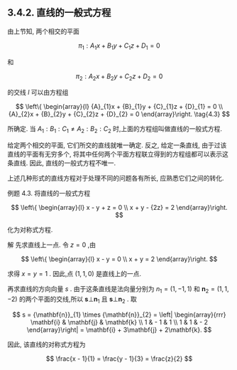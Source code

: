 ## 3.4.2. 直线的一般式方程

由上节知, 两个相交的平面

$$
{\pi }_{1} : {A}_{1}x + {B}_{1}y + {C}_{1}z + {D}_{1} = 0
$$

和

$$
{\pi }_{2} : {A}_{2}x + {B}_{2}y + {C}_{2}z + {D}_{2} = 0
$$

的交线 $l$ 可以由方程组

$$
\left\{ \begin{array}{l} {A}_{1}x + {B}_{1}y + {C}_{1}z + {D}_{1} = 0 \\ {A}_{2}x + {B}_{2}y + {C}_{2}z + {D}_{2} = 0 \end{array}\right. \tag{4.3}
$$

所确定. 当 ${A}_{1} : {B}_{1} : {C}_{1} \neq {A}_{2} : {B}_{2} : {C}_{2}$ 时,上面的方程组叫做直线的一般式方程.

给定两个相交的平面, 它们所交的直线就唯一确定. 反之, 给定一条直线, 由于过该直线的平面有无穷多个, 将其中任何两个平面方程联立得到的方程组都可以表示这条直线. 因此, 直线的一般式方程不唯一.

上述几种形式的直线方程对于处理不同的问题各有所长, 应熟悉它们之间的转化.

例题 4.3. 将直线的一般式方程

$$
\left\{ \begin{array}{l} x - y + z = 0 \\ x + y - {2z} = 2 \end{array}\right.
$$

化为对称式方程.

解 先求直线上一点. 令 $z = 0$ ,由

$$
\left\{ \begin{array}{l} x - y = 0 \\ x + y = 2 \end{array}\right.
$$

求得 $x = y = 1$ . 因此,点 $\left( {1,1,0}\right)$ 是直线上的一点.

再求直线的方向向量 $s$ . 由于这条直线是法向量分别为 ${n}_{1} = \left( {1, - 1,1}\right)$ 和 ${\mathbf{n}}_{2} = \left( {1,1, - 2}\right)$ 的两个平面的交线,所以 $\mathbf{s} \bot {\mathbf{n}}_{1}$ 且 $\mathbf{s} \bot {\mathbf{n}}_{2}$ . 取

$$
s = {\mathbf{n}}_{1} \times {\mathbf{n}}_{2} = \left| \begin{array}{rrr} \mathbf{i} & \mathbf{j} & \mathbf{k} \\ 1 & - 1 & 1 \\ 1 & 1 & - 2 \end{array}\right| = \mathbf{i} + 3\mathbf{j} + 2\mathbf{k}.
$$

因此, 该直线的对称式方程为

$$
\frac{x - 1}{1} = \frac{y - 1}{3} = \frac{z}{2}
$$